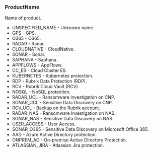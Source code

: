### ProductName
Name of product.

- UNSPECIFIED_NAME - Unknown name.
- GPS - GPS.
- O365 - O365.
- RADAR - Radar.
- CLOUDNATIVE - CloudNative.
- SONAR - Sonar.
- SAPHANA - Saphana.
- APPFLOWS - AppFlows.
- CC_ES - Cloud Cluster ES.
- KUBERNETES - Kubernetes protection.
- RDP - Rubrik Data Protection (RDP).
- RCV - Rubrik Cloud Vault (RCV).
- NOSQL - NoSQL protection.
- RADAR_UCL - Ransomware Investigation on CNP.
- SONAR_UCL - Sensitive Data Discovery on CNP.
- RCV_UCL - Backup on the Rubrik account.
- RADAR_NAS - Ransomware Investigation on NAS.
- SONAR_NAS - Sensitive Data Discovery on NAS.
- USER_ACCESS - User Access.
- SONAR_O365 - Sensitive Data Discovery on Microsoft Office 365.
- AAD - Azure Active Directory protection.
- ONPREM_AD - On-premise Active Directory Protection.
- ATLASSIAN_JIRA - Atlassian Jira protection.
